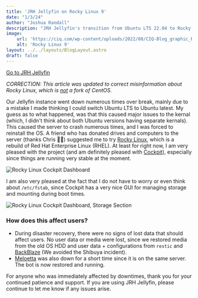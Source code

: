 ```yaml
---
title: 'JRH Jellyfin on Rocky Linux 9'
date: "1/3/24"
author: "Joshua Randall"
description: "JRH Jellyfin's transition from Ubuntu LTS 22.04 to Rocky Linux 9"
image:
    url: 'https://ciq.com/wp-content/uploads/2022/08/CIQ-Blog_graphic_RL9_opt2.jpg'
    alt: 'Rocky Linux 9'
layout: ../../layouts/BlogLayout.astro
draft: false
---
```


<a class=button href="https://jellyfin.joshrandall.net">Go to JRH Jellyfin</a>

*CORRECTION: This article was updated to correct misinformation about Rocky Linux, which is <u>not</u> a fork of CentOS.*

Our Jellyfin instance went down numerous times over break, mainly due to a mistake I made thinking I could switch Ubuntu LTS to Ubuntu latest. My guess as to what happened, was that this caused major issues to the kernal (which, I didn't think about both Ubuntu versions having separate kernals). This caused the server to crash numerous times, and I was forced to reinstall the OS. A friend who has donated drives and computers to the server (thanks Chris 🙏🏼) suggested me to try [Rocky Linux](https://rockylinux.org/), which is a rebuild of Red Hat Enterprise Linux (RHEL). At least for right now, I am very pleased with the project (and am definitely pleased with [Cockpit](https://cockpit-project.org/)), especially since things are running very stable at the moment.

![Rocky Linux Cockpit Dashboard](/assets/240103_11h36m01s_screenshot.png)

I am also very pleased at the fact that I do not have to worry or even think about `/etc/fstab`, since Cockpit has a very nice GUI for managing storage and mounting during boot times.

![Rocky Linux Cockpit Dashboard, Storage Section](/assets/image.png)

### How does this affect users?
- During disaster recovery, there were no signs of lost data that should affect users. No user data or media were lost, since we restored media from the old OS HDD and user data + configurations from `restic` and [BackBlaze](https://backblaze.com) (We avoided the Shibuya incident).
- [Meloetta](/projects/meloetta) was also down for a short time since it is on the same server. The bot is now restored and running. 

For anyone who was immediately affected by downtimes, thank you for your continued patience and support. If you are using JRH Jellyfin, please continue to let me know if any issues arise.